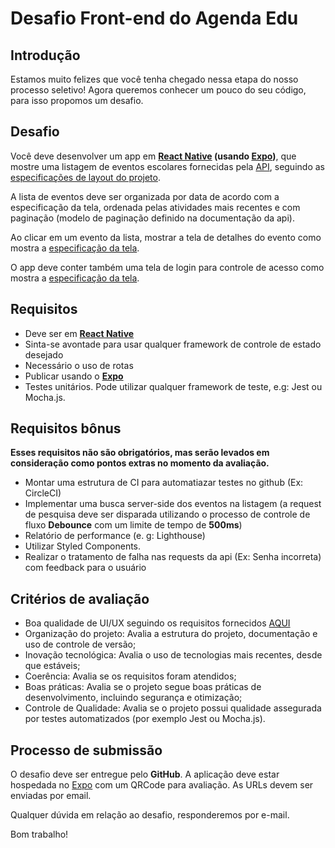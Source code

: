 # Desafio Front-end do Agenda Edu

## Introdução

Estamos muito felizes que você tenha chegado nessa etapa do nosso processo seletivo! Agora queremos conhecer um pouco do seu código, para isso propomos um desafio.


## Desafio

Você deve desenvolver um app em **[React Native](https://facebook.github.io/react-native/) (usando [Expo](https://expo.io/))**, que mostre uma listagem de eventos escolares fornecidas pela [API](https://github.com/agendakids/frontend-test/blob/master/api-doc/README.md), seguindo as [especificações de layout do projeto](https://xd.adobe.com/spec/b08e3a33-5bb6-40ad-7534-5d65fa74f4c3-c6bf/).

A lista de eventos deve ser organizada por data de acordo com a especificação da tela, ordenada pelas atividades mais recentes e com paginação (modelo de paginação definido na documentação da api).

Ao clicar em um evento da lista, mostrar a tela de detalhes do evento como mostra a [especificação  da tela](https://xd.adobe.com/spec/b08e3a33-5bb6-40ad-7534-5d65fa74f4c3-c6bf/screen/27709936-aa07-4175-b4c7-7594a6ecd118/vagafront-03/). 

O app deve conter também uma tela de login para controle de acesso como mostra a [especificação  da tela](https://xd.adobe.com/spec/b08e3a33-5bb6-40ad-7534-5d65fa74f4c3-c6bf/screen/1fade21f-cd3e-4a90-9e27-c4d6d05a5978/vagafront-01/).

## Requisitos

- Deve ser em **[React Native](https://facebook.github.io/react-native/)**
- Sinta-se avontade para usar qualquer framework de controle de estado desejado
- Necessário o uso de rotas
- Publicar usando o **[Expo](https://expo.io/)**
- Testes unitários. Pode utilizar qualquer framework de teste, e.g: Jest ou Mocha.js.

## Requisitos bônus

**Esses requisitos não são obrigatórios, mas serão levados em consideração como pontos extras no momento da avaliação.**

- Montar uma estrutura de CI para automatiazar testes no github (Ex: CircleCI)
- Implementar uma busca server-side dos eventos na listagem (a request de pesquisa deve ser disparada utilizando o processo de controle de fluxo **Debounce​** com um limite de tempo de **500ms**)
- Relatório de performance (e. g: Lighthouse)
- Utilizar Styled Components. 
- Realizar o tratamento de falha nas requests da api (Ex: Senha incorreta) com feedback para o usuário


## Critérios de avaliação

- Boa qualidade de UI/UX seguindo os requisitos fornecidos [AQUI](https://xd.adobe.com/spec/b08e3a33-5bb6-40ad-7534-5d65fa74f4c3-c6bf/)
- Organização do projeto: Avalia a estrutura do projeto, documentação e uso de controle de versão;
- Inovação tecnológica: Avalia o uso de tecnologias mais recentes, desde que estáveis;
- Coerência: Avalia se os requisitos foram atendidos;
- Boas práticas: Avalia se o projeto segue boas práticas de desenvolvimento, incluindo segurança e otimização;
- Controle de Qualidade: Avalia se o projeto possui qualidade assegurada por testes automatizados (por exemplo Jest ou Mocha.js).


## Processo de submissão

O desafio deve ser entregue pelo **GitHub**. A aplicação deve estar hospedada no [Expo](https://expo.io/) com um QRCode para avaliação. As URLs devem ser enviadas por email.

Qualquer dúvida em relação ao desafio, responderemos por e-mail.

Bom trabalho!


